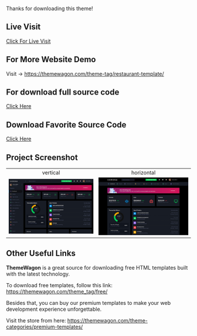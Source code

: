 Thanks for downloading this theme!

## Live Visit
[Click For Live Visit](https://learnwithfair.github.io/html-template-dashboard-corona/)

## For More Website Demo
Visit -> https://themewagon.com/theme-tag/restaurant-template/

## For download full source code
[Click Here](https://mega.nz/file/9OFUVSJA#yLrH__6TTtX3TvvS4D0QZo2eeyDINR7ouXN5hnnKo14)

## Download Favorite Source Code
[Click Here](https://mega.nz/folder/VTsHgaRT#okQHpo9FmctYK3UUrYzYIw)

## Project Screenshot

|   |   |
|:---:|:---:|
|vertical|horizontal|
|![vertical](https://github.com/learnwithfair/html-template-dashboard-corona/blob/main/screenshots/modern-vertical.jpg)| ![horizontal](https://github.com/learnwithfair/html-template-dashboard-corona/blob/main/screenshots/modern-horizontal.jpg)|
## Other Useful Links

**ThemeWagon** is a great source for downloading free HTML templates built with the latest technology.

To download free templates, follow this link: https://themewagon.com/theme_tag/free/

Besides that, you can buy our premium templates to make your web development experience unforgettable.

Visit the store from here: https://themewagon.com/theme-categories/premium-templates/



